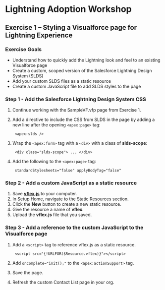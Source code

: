 # Lightning Adoption Workshop

## Exercise 1 – Styling a Visualforce page for Lightning Experience

### Exercise Goals
* Understand how to quickly add the Lightning look and feel to an existing Visualforce page
* Create a custom, scoped version of the Salesforce Lightning Design System (SLDS)
* Add your custom SLDS files as a static resource
* Create a custom JavaScript file to add SLDS styles to the page

### Step 1 - Add the Salesforce Lightning Design System CSS
1. Continue working with the SampleVF.vfp page from Exercise 1.
2. Add a directive to include the CSS from SLDS in the page by adding a new line after the opening `<apex:page>` tag:

		<apex:slds />
		
3. Wrap the `<apex:form>` tag with a `<div>` with a class of **slds-scope**:

		<div class="slds-scope"> ... </div>
		
3. Add the following to the `<apex:page>` tag:

		standardStylesheets="false" applyBodyTag="false"

### Step 2 - Add a custom JavaScript as a static resource
1. Save [**vflex.js**](https://raw.githubusercontent.com/garazi/LightningNowWorkshop/exercise-2/Snippets/vflex.js) to your computer.
2. In Setup Home, navigate to the Static Resources section.
3. Click the **New** button to create a new static resource.
4. Give the resource a name of **vflex**.
5. Upload the **vflex.js** file that you saved.

### Step 3 - Add a reference to the custom JavaScript to the Visualforce page
1. Add a `<script>` tag to reference vflex.js as a static resource.
		
		<script src="{!URLFOR($Resource.vflex)}"></script>

2. Add `oncomplete="init();"` to the `<apex:actionSupport>` tag.
3. Save the page.
4. Refresh the custom Contact List page in your org.
		
